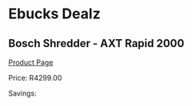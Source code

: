 
# Ebucks Dealz
## Bosch Shredder - AXT Rapid 2000
[Product Page](https://www.ebucks.com/web/shop/productSelected.do?prodId=1199926859&catId=714965764)

Price: R4299.00

Savings: 


	
